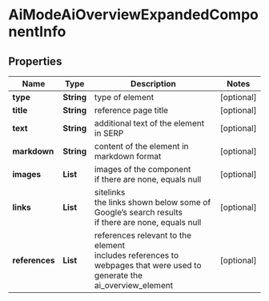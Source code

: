 # AiModeAiOverviewExpandedComponentInfo


## Properties

| Name | Type | Description | Notes |
|------------ | ------------- | ------------- | -------------|
**type** | **String** | type of element |[optional]|
**title** | **String** | reference page title |[optional]|
**text** | **String** | additional text of the element in SERP |[optional]|
**markdown** | **String** | content of the element in markdown format |[optional]|
**images** | **List<AiModeImagesElementInfo>** | images of the component<br>if there are none, equals null |[optional]|
**links** | **List<AiModeLinkElementInfo>** | sitelinks<br>the links shown below some of Google’s search results<br>if there are none, equals null |[optional]|
**references** | **List<AiModeAiOverviewReferenceInfo>** | references relevant to the element<br>includes references to webpages that were used to generate the ai_overview_element |[optional]|
